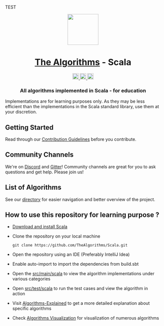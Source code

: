 
TEST
<div align="center">
<!-- Title: -->
  <a href="https://github.com/TheAlgorithms/">
    <img src="https://raw.githubusercontent.com/TheAlgorithms/website/1cd824df116b27029f17c2d1b42d81731f28a920/public/logo.svg" height="100">
  </a>
  <h1><a href="https://github.com/TheAlgorithms/">The Algorithms</a> - Scala</h1>
<!-- Labels: -->
  <!-- First row: -->
  <a href="https://github.com/TheAlgorithms/Scala/blob/master/CONTRIBUTING.md">
    <img src="https://img.shields.io/static/v1.svg?label=Contributions&message=Welcome&color=0059b3&style=flat-square" height="20" alt="Contributions Welcome">
  </a>
  <a href="https://discord.gg/c7MnfGFGa6">
    <img src="https://img.shields.io/discord/808045925556682782.svg?logo=discord&colorB=7289DA&style=flat-square" height="20" alt="Discord chat">
  </a>
  <a href="https://gitter.im/TheAlgorithms">
    <img src="https://img.shields.io/badge/Chat-Gitter-ff69b4.svg?label=Chat&logo=gitter&style=flat-square" height="20" alt="Gitter chat">
  </a>
<!-- Short description: -->
  <h3>All algorithms implemented in Scala - for education</h3>
</div>

Implementations are for learning purposes only. As they may be less efficient than the implementations in the Scala
standard library, use them at your discretion.

## Getting Started

Read through our [Contribution Guidelines](CONTRIBUTING.md) before you contribute.

## Community Channels

We're on [Discord](https://discord.gg/c7MnfGFGa6) and [Gitter](https://gitter.im/TheAlgorithms)! Community channels are
great for you to ask questions and get help. Please join us!

## List of Algorithms

See our [directory](DIRECTORY.md) for easier navigation and better overview of the project.

## How to use this repository for learning purpose ?

- [Download and install Scala](https://www.scala-lang.org/download/)
- Clone the repository on your local machine

  `git clone https://github.com/TheAlgorithms/Scala.git`

- Open the repository using an IDE (Preferably IntelliJ Idea)

- Enable auto-import to import the dependencies from build.sbt
- Open the [src/main/scala](https://github.com/TheAlgorithms/Scala/tree/master/src/main/scala) to view the algorithm
  implementations under various categories
- Open [src/test/scala](https://github.com/TheAlgorithms/Scala/tree/master/src/test/scala) to run the test cases and
  view the algorithm in action
- Visit [Algorithms-Explained](https://github.com/TheAlgorithms/Algorithms-Explainations.git) to get a more detailed
  explanation about specific algorithms
- Check [Algorithms Visualization](https://github.com/TheAlgorithms/Scala/blob/master/Algorithms%20Visualization.md) for
  visualization of numerous algorithms  
